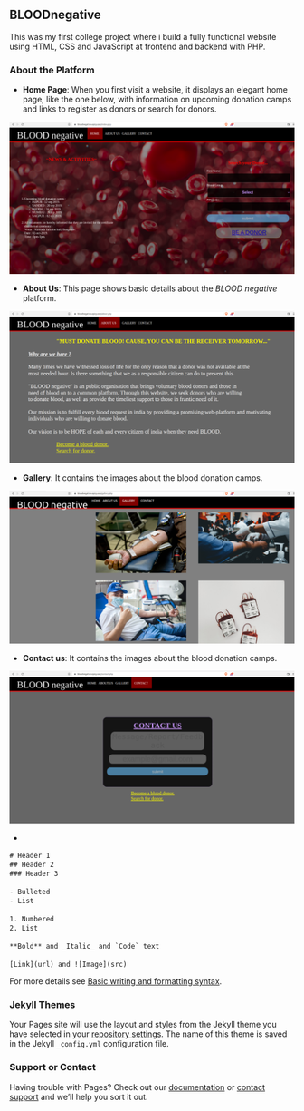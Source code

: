 ## BLOODnegative

This was my first college project where i build a fully functional website using HTML, CSS and JavaScript at frontend and backend with PHP.

### About the Platform

- **Home Page**: When you first visit a website, it displays an elegant home page, like the one below, with information on upcoming donation camps and links to register as donors or search for donors.

![Image](images/home.png)

- **About Us**: This page shows basic details about the _BLOOD negative_ platform.

![Image](images/aboutus.png)

- **Gallery**: It contains the images about the blood donation camps.

![Image](images/gallery.png)

- **Contact us**: It contains the images about the blood donation camps.

![Image](images/contactus.png)




- 

    
```
# Header 1
## Header 2
### Header 3

- Bulleted
- List

1. Numbered
2. List

**Bold** and _Italic_ and `Code` text

[Link](url) and ![Image](src)
```

For more details see [Basic writing and formatting syntax](https://docs.github.com/en/github/writing-on-github/getting-started-with-writing-and-formatting-on-github/basic-writing-and-formatting-syntax).

### Jekyll Themes

Your Pages site will use the layout and styles from the Jekyll theme you have selected in your [repository settings](https://github.com/ursmaheshj/BLOODnegative/settings/pages). The name of this theme is saved in the Jekyll `_config.yml` configuration file.

### Support or Contact

Having trouble with Pages? Check out our [documentation](https://docs.github.com/categories/github-pages-basics/) or [contact support](https://support.github.com/contact) and we’ll help you sort it out.
